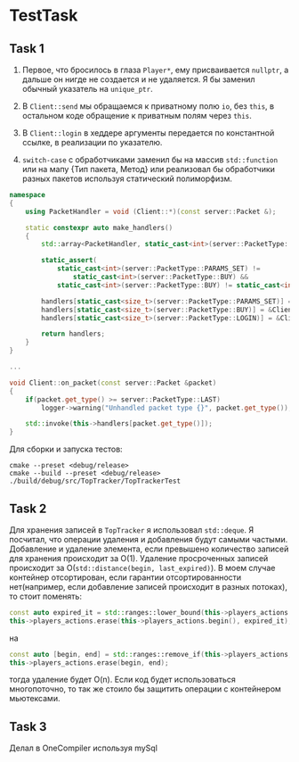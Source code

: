 # TestTask

## Task 1

1. Первое, что бросилось в глаза `Player*`, ему присваивается `nullptr`, а дальше он нигде не создается и не удаляется. Я бы заменил обычный указатель на `unique_ptr`.

2. В `Client::send` мы обращаемся к приватному полю `io`, без `this`, в остальном коде обращение к приватным полям через `this`.

3. В `Client::login` в хеддере аргументы передается по константной ссылке, в реализации по указателю. 

4. `switch-case` c обработчиками заменил бы на массив `std::function` или на мапу {Тип пакета, Метод} или реализовал бы обработчики разных пакетов используя статический полиморфизм.

```cpp
namespace
{
	using PacketHandler = void (Client::*)(const server::Packet &);

	static constexpr auto make_handlers()
	{
		std::array<PacketHandler, static_cast<int>(server::PacketType::LAST)> handlers{};

		static_assert(
			static_cast<int>(server::PacketType::PARAMS_SET) !=
				static_cast<int>(server::PacketType::BUY) &&
			static_cast<int>(server::PacketType::BUY) != static_cast<int>(server::PacketType::LOGIN));

		handlers[static_cast<size_t>(server::PacketType::PARAMS_SET)] = &Client::handle_params_set;
		handlers[static_cast<size_t>(server::PacketType::BUY)] = &Client::handle_buy;
		handlers[static_cast<size_t>(server::PacketType::LOGIN)] = &Client::login;

		return handlers;
	}
}

...

void Client::on_packet(const server::Packet &packet)
{
	if(packet.get_type() >= server::PacketType::LAST)
		logger->warning("Unhandled packet type {}", packet.get_type());

	std::invoke(this->handlers[packet.get_type()]);
}

```
Для сборки и запуска тестов:
```
cmake --preset <debug/release>
cmake --build --preset <debug/release>
./build/debug/src/TopTracker/TopTrackerTest 
```
## Task 2

Для хранения записей в `TopTracker` я использовал `std::deque`. Я посчитал, что операции удаления и добавления будут самыми частыми. Добавление и удаление элемента, если превышено количество записей для хранения происходит за O(1). Удаление просроченных записей происходит за O(`std::distance(begin, last_expired)`). В моем случае контейнер отсортирован, если гарантии отсортированности нет(например, если добавление записей происходит в разных потоках), то стоит поменять:

```cpp
const auto expired_it = std::ranges::lower_bound(this->players_actions.begin(), this->players_actions.end(), expired_time, std::less{}, &PlayerAction::time);
this->players_actions.erase(this->players_actions.begin(), expired_it);
```

на

   ```cpp
const auto [begin, end] = std::ranges::remove_if(this->players_actions, std::bind_front(std::less{}, expired), &PlayerAction::time);
this->players_actions.erase(begin, end);
```

тогда удаление будет O(n). Если код будет использоваться многопоточно, то так же стоило бы защитить операции с контейнером мьютексами.

## Task 3

Делал в OneCompiler используя mySql
